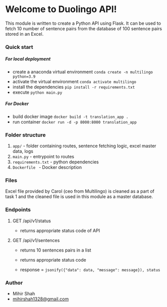 
# Welcome to Duolingo API!  
  
This module is written to create a Python API using Flask. It can be used to fetch 10 number of sentence pairs from the database of 100 sentence pairs stored in an Excel.  
  
### Quick start

##### For local deployment   
  
 - create a anaconda virtual environment `conda create -n multilingo python=3.9`  
 - activate the virtual environment `conda activate multilingo`  
 - install the dependencies `pip install -r requirements.txt`  
- execute  `python main.py`  

#####  For Docker 

 - build docker image `docker build -t translation_app .`
 - run container  `docker run -d -p 8000:8000 translation_app`

  
  
### Folder structure  
1. `app/` - folder containing routes, sentence fetching logic, excel master data, logs   
2. `main.py` - entrypoint to routes  
3. `requirements.txt` - python dependencies  
4. `Dockerfile ` - Docker description
  
### Files  
  
Excel file provided by Carol (ceo from Multilingo) is cleaned as a part of task 1 and the cleaned file is used in this module as a master database.  
  
### Endpoints  
1. GET /api/v1/status  
  
   - returns appropriate status code of API  
  
2. GET /api/v1/sentences  
  
   - returns 10 sentences pairs in a list  
  
   - returns appropriate status code  
   - response = `jsonify({"data": data, "message": message}), status`  
  
### Author  
  
 - Mihir Shah   
 - [mihirshah1328@gmail.com](mailto:mihirshah1328@gmail.com)